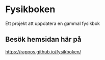# Fysikboken

Ett projekt att uppdatera en gammal fysikbok

## Besök hemsidan här på
https://rappos.github.io/fysikboken/
